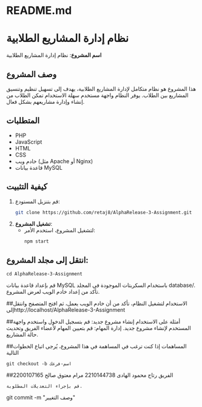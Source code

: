 # README.md
# نظام إدارة المشاريع الطلابية

**اسم المشروع**: نظام إدارة المشاريع الطلابية

## وصف المشروع

هذا المشروع هو نظام متكامل لإدارة المشاريع الطلابية، يهدف إلى تسهيل تنظيم وتنسيق المشاريع بين الطلاب. يوفر النظام واجهة مستخدم سهلة الاستخدام تمكن الطلاب من إنشاء وإدارة مشاريعهم بشكل فعال.

## المتطلبات

- PHP
- JavaScript
- HTML
- CSS
- خادم ويب (مثل Apache أو Nginx)
- قاعدة بيانات MySQL

## كيفية التثبيت

1. قم بتنزيل المستودع:
   ```bash
   git clone https://github.com/retaj8/AlphaRelease-3-Assignment.git     ```

3. **تشغيل المشروع**:
   - لتشغيل المشروع، استخدم الأمر:
     ```
     npm start
     ```

## انتقل إلى مجلد المشروع:

```
cd AlphaRelease-3-Assignment
```

قم بإعداد قاعدة بيانات MySQL باستخدام السكربتات الموجودة في المجلد database/.
تأكد من إعداد خادم الويب لعرض المشروع.

##الاستخدام
لتشغيل النظام، تأكد من أن خادم الويب يعمل، ثم افتح المتصفح وانتقل إلىhttp://localhost/AlphaRelease-3-Assignment

##أمثلة على الاستخدام
إنشاء مشروع جديد: قم بتسجيل الدخول واستخدم واجهة المستخدم لإنشاء مشروع جديد.
إدارة المهام: قم بتعيين المهام لأعضاء الفريق وتحديث حالة المشاريع.

##المساهمات
إذا كنت ترغب في المساهمة في هذا المشروع، يُرجى اتباع الخطوات التالية 
```
git checkout -b اسم-فرعك

```
##الفريق 
رتاج محمود الهادى 2210144738
مرام معتوق صالح 2200107165








```
قم بإجراء التعديلات المطلوبة.
```
git commit -m "وصف التغيير"
```
